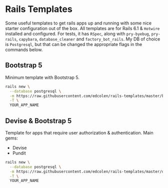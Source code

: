 # Rails Templates

Some useful templates to get rails apps up and running with some nice starter configuration out of the box.
All templates are for Rails 6.1 & `Hotwire` installed and configured.
For tests, it has `RSpec`, along with `pry-byebug`, `pry-rails`, `capybara`, `database_cleaner` and `factory_bot_rails`.
My DB of choice is `Postgresql`, but that can be changed the appropriate flags in the commands below.

## Bootstrap 5
Minimum template with Bootstrap 5.

```bash
rails new \
  --database postgresql \
  -m https://raw.githubusercontent.com/edcolen/rails-templates/master/bootstrap5.rb \
  -T \
  YOUR_APP_NAME
```

## Devise & Bootstrap 5
Template for apps that require user authorization & authentication.
Main gems:
- Devise
- Pundit

```bash
rails new \
  --database postgresql \
  -m https://raw.githubusercontent.com/edcolen/rails-templates/master/devise-bootstrap5.rb \
  -T \
  YOUR_APP_NAME
```
